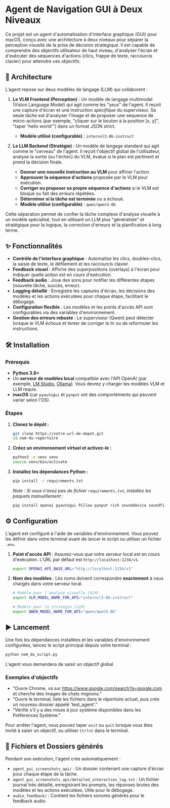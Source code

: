 
# Agent de Navigation GUI à Deux Niveaux

Ce projet est un agent d'automatisation d'interface graphique (GUI) pour macOS, conçu avec une architecture à deux niveaux pour séparer la perception visuelle de la prise de décision stratégique. Il est capable de comprendre des objectifs utilisateur de haut niveau, d'analyser l'écran et d'exécuter des séquences d'actions (clics, frappe de texte, raccourcis clavier) pour atteindre ces objectifs.

## 🤖 Architecture

L'agent repose sur deux modèles de langage (LLM) qui collaborent :

1.  **Le VLM Frontend (Perception)** : Un modèle de langage multimodal (Vision Language Model) qui agit comme les "yeux" de l'agent. Il reçoit une capture d'écran et une instruction *spécifique* du superviseur. Sa seule tâche est d'analyser l'image et de proposer une séquence de micro-actions (par exemple, "cliquer sur le bouton à la position [x, y]", "taper 'hello world'") dans un format JSON strict.

      * **Modèle utilisé (configurable)** : `internvl3-8b-instruct`

2.  **Le LLM Backend (Stratégie)** : Un modèle de langage standard qui agit comme le "cerveau" de l'agent. Il reçoit l'objectif global de l'utilisateur, analyse la sortie (ou l'échec) du VLM, évalue si le plan est pertinent et prend la décision finale.

      * **Donner une nouvelle instruction au VLM** pour affiner l'action.
      * **Approuver la séquence d'actions** proposée par le VLM pour exécution.
      * **Corriger ou proposer sa propre séquence d'actions** si le VLM est bloqué ou fait des erreurs répétées.
      * **Déterminer si la tâche est terminée** ou a échoué.
      * **Modèle utilisé (configurable)** : `qwen/qwen3-8b`

Cette séparation permet de confier la tâche complexe d'analyse visuelle à un modèle spécialisé, tout en utilisant un LLM plus "généraliste" et stratégique pour la logique, la correction d'erreurs et la planification à long terme.

## ✨ Fonctionnalités

  * **Contrôle de l'interface graphique** : Automatise les clics, doubles-clics, la saisie de texte, le défilement et les raccourcis clavier.
  * **Feedback visuel** : Affiche des superpositions (overlays) à l'écran pour indiquer quelle action est en cours d'exécution.
  * **Feedback audio** : Joue des sons pour notifier les différentes étapes (nouvelle tâche, succès, erreur).
  * **Logging détaillé** : Enregistre les captures d'écran, les décisions des modèles et les actions exécutées pour chaque étape, facilitant le débogage.
  * **Configuration flexible** : Les modèles et les points d'accès API sont configurables via des variables d'environnement.
  * **Gestion des erreurs robuste** : Le superviseur (Qwen) peut détecter lorsque le VLM échoue et tenter de corriger le tir ou de reformuler les instructions.

## 🛠️ Installation

### Prérequis

  * **Python 3.8+**
  * Un **serveur de modèles local** compatible avec l'API OpenAI (par exemple, [LM Studio](https://lmstudio.ai/), [Ollama](https://ollama.com/)). Vous devrez y charger les modèles VLM et LLM requis.
  * **macOS** (car `pyautogui` et `pynput` ont des comportements qui peuvent varier selon l'OS).

### Étapes

1.  **Clonez le dépôt :**

    ```bash
    git clone https://votre-url-de-depot.git
    cd nom-du-repertoire
    ```

2.  **Créez un environnement virtuel et activez-le :**

    ```bash
    python3 -m venv venv
    source venv/bin/activate
    ```

3.  **Installez les dépendances Python :**

    ```bash
    pip install -r requirements.txt
    ```

    *Note : Si vous n'avez pas de fichier `requirements.txt`, installez les paquets manuellement :*

    ```bash
    pip install openai pyautogui Pillow pynput rich sounddevice soundfile numpy
    ```

## ⚙️ Configuration

L'agent est configuré à l'aide de variables d'environnement. Vous pouvez les définir dans votre terminal avant de lancer le script ou utiliser un fichier `.env`.

1.  **Point d'accès API** : Assurez-vous que votre serveur local est en cours d'exécution. L'URL par défaut est `http://localhost:1234/v1`.

    ```bash
    export OPENAI_API_BASE_URL="http://localhost:1234/v1"
    ```

2.  **Nom des modèles** : Les noms doivent correspondre **exactement** à ceux chargés dans votre serveur local.

    ```bash
    # Modèle pour l'analyse visuelle (VLM)
    export VLM_MODEL_NAME_FOR_API="internvl3-8b-instruct"

    # Modèle pour la stratégie (LLM)
    export QWEN_MODEL_NAME_FOR_API="qwen/qwen3-8b"
    ```

## ▶️ Lancement

Une fois les dépendances installées et les variables d'environnement configurées, lancez le script principal depuis votre terminal :

```bash
python nom_du_script.py
```

L'agent vous demandera de saisir un objectif global.

### Exemples d'objectifs

  * "Ouvre Chrome, va sur https://www.google.com/search?q=google.com et cherche des images de chats mignons."
  * "Ouvre le terminal, liste les fichiers dans le répertoire actuel, puis crée un nouveau dossier appelé 'test\_agent'."
  * "Vérifie s'il y a des mises à jour système disponibles dans les Préférences Système."

Pour arrêter l'agent, vous pouvez taper `exit` ou `quit` lorsque vous êtes invité à saisir un objectif, ou utiliser `Ctrl+C` dans le terminal.

## 📝 Fichiers et Dossiers générés

Pendant son exécution, l'agent crée automatiquement :

  * `agent_gui_screenshots_api/` : Un dossier contenant une capture d'écran pour chaque étape de la tâche.
  * `agent_gui_screenshots_api/detailed_interaction_log.txt` : Un fichier journal très détaillé, enregistrant les prompts, les réponses brutes des modèles et les actions exécutées. Utile pour le débogage.
  * `audio_feedback/` : Contient les fichiers sonores générés pour le feedback audio.
